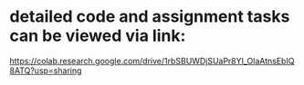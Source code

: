 # detailed code and assignment tasks can be viewed via link: 

https://colab.research.google.com/drive/1rbSBUWDjSUaPr8YI_OlaAtnsEbIQ8ATQ?usp=sharing
